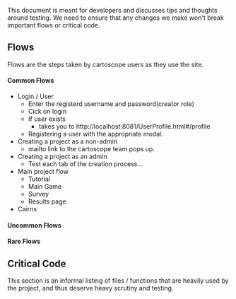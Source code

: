This document is meant for developers and discusses tips and thoughts around testing. We need to ensure that any changes we make won't break important flows or critical code.

Flows
-----

Flows are the steps taken by cartoscope users as they use the site.

#### Common Flows

 - Login / User 
      - Enter the registerd username and password(creator role) 
      - Cick on login
      - If user exists 
        - takes you to http://localhost:8081/UserProfile.html#/profile
   - Registering a user with the appropriate modal.
 - Creating a project as a non-admin
   - mailto link to the cartoscope team pops up.
 - Creating a project as an admin
   - Test each tab of the creation process...
 - Main project flow
   - Tutorial
   - Main Game
   - Survey
   - Results page
 - Cairns

#### Uncommon Flows

#### Rare Flows

Critical Code
-------------

This section is an informal listing of files / functions that are heavily used by the project, and thus deserve heavy scrutiny and testing.
